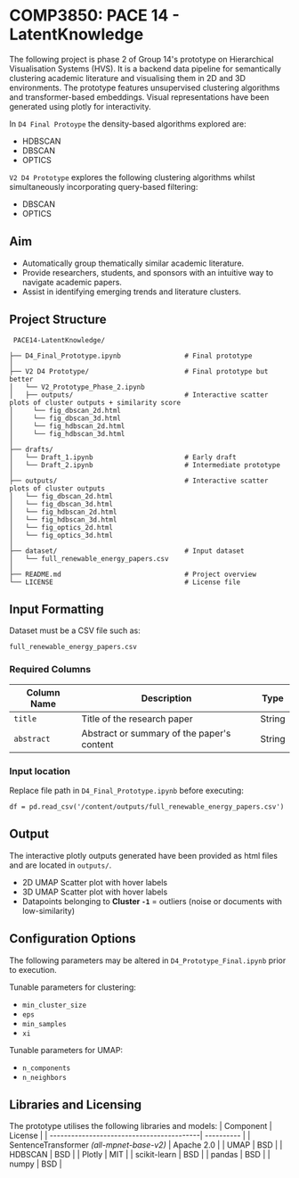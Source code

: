 # COMP3850: PACE 14 - LatentKnowledge

The following project is phase 2 of Group 14's prototype on Hierarchical Visualisation Systems (HVS). It is a backend data pipeline for semantically clustering academic literature and visualising them in 2D and 3D environments. The prototype features unsupervised clustering algorithms and transformer-based embeddings. Visual representations have been generated using plotly for interactivity.

In `D4 Final Protoype` the density-based algorithms explored are:
  - HDBSCAN
  - DBSCAN
  - OPTICS

`V2 D4 Prototype` explores the following clustering algorithms whilst simultaneously incorporating query-based filtering:
  - DBSCAN
  - OPTICS

## Aim
- Automatically group thematically similar academic literature.
- Provide researchers, students, and sponsors with an intuitive way to navigate academic papers.
- Assist in identifying emerging trends and literature clusters.

## Project Structure

<pre><code> PACE14-LatentKnowledge/
  
├── D4_Final_Prototype.ipynb                # Final prototype
│
├── V2 D4 Prototype/                        # Final prototype but better  
│   └── V2_Prototype_Phase_2.ipynb
│   ├── outputs/                            # Interactive scatter plots of cluster outputs + similarity score
│     └── fig_dbscan_2d.html
│     └── fig_dbscan_3d.html
│     └── fig_hdbscan_2d.html
│     └── fig_hdbscan_3d.html
│
├── drafts/  
│   └── Draft_1.ipynb                       # Early draft
│   └── Draft_2.ipynb                       # Intermediate prototype
│
├── outputs/                                # Interactive scatter plots of cluster outputs
│   └── fig_dbscan_2d.html
│   └── fig_dbscan_3d.html
│   └── fig_hdbscan_2d.html
│   └── fig_hdbscan_3d.html
│   └── fig_optics_2d.html
│   └── fig_optics_3d.html
│
├── dataset/                                # Input dataset
│   └── full_renewable_energy_papers.csv
│
├── README.md                               # Project overview
└── LICENSE                                 # License file
</code></pre>

## Input Formatting
Dataset must be a CSV file such as:

    full_renewable_energy_papers.csv
 
### Required Columns
| Column Name | Description                                | Type   |
| ----------- | ------------------------------------------ | ------ |
| `title`     | Title of the research paper                | String |
| `abstract`  | Abstract or summary of the paper's content | String |

### Input location
Replace file path in `D4_Final_Prototype.ipynb` before executing:
  
    df = pd.read_csv('/content/outputs/full_renewable_energy_papers.csv')
    
## Output
The interactive plotly outputs generated have been provided as html files and are located in `outputs/`.
  - 2D UMAP Scatter plot with hover labels
  - 3D UMAP Scatter plot with hover labels
  - Datapoints belonging to **Cluster `-1`** = outliers (noise or documents with low-similarity)

## Configuration Options
The following parameters may be altered in `D4_Prototype_Final.ipynb` prior to execution.

Tunable parameters for clustering:
- `min_cluster_size`
- `eps`
- `min_samples`
- `xi`

Tunable parameters for UMAP:
- `n_components`
- `n_neighbors`

## Libraries and Licensing
The prototype utilises the following libraries and models:
| Component                                 | License    |
| ------------------------------------------| ---------- |
| SentenceTransformer *(all-mpnet-base-v2)* | Apache 2.0 |
| UMAP                                      | BSD        |
| HDBSCAN                                   | BSD        |
| Plotly                                    | MIT        |
| scikit-learn                              | BSD        |
| pandas                                    | BSD        |
| numpy                                     | BSD        |

